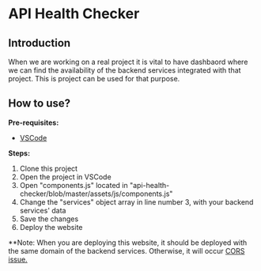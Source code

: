 # API Health Checker

## Introduction
When we are working on a real project it is vital to have dashbaord where we can find the availability of the backend services integrated with that project.
This is project can be used for that purpose.

## How to use?
**Pre-requisites:**
* [VSCode](https://code.visualstudio.com/download)

**Steps:**
1. Clone this project
2. Open the project in VSCode
3. Open "components.js" located in "api-health-checker/blob/master/assets/js/components.js"
4. Change the "services" object array in line number 3, with your backend services' data
5. Save the changes
6. Deploy the website

**Note: When you are deploying this website, it should be deployed with the same domain of the backend services. Otherwise, it will occur [CORS issue.](https://developer.mozilla.org/en-US/docs/Web/HTTP/CORS)
